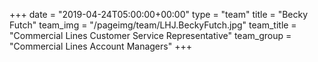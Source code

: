 +++
date = "2019-04-24T05:00:00+00:00"
type = "team"
title = "Becky Futch"
team_img = "/pageimg/team/LHJ.BeckyFutch.jpg"
team_title = "Commercial Lines Customer Service Representative"
team_group = "Commercial Lines Account Managers"
+++